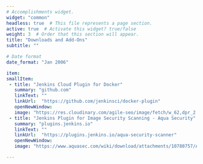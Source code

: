 ```yaml
---
# Accomplishments widget.
widget: "common"  
headless: true  # This file represents a page section.
active: true  # Activate this widget? true/false
weight: 3  # Order that this section will appear.
title: "Downloads and Add-Ons"
subtitle: ""

# Date format
date_format: "Jan 2006"

item:
smallItem: 
 - title: "Jenkins Cloud Plugin for Docker"
   summary: "github.com"
   linkText: ""
   linkUrl:  "https://github.com/jenkinsci/docker-plugin"
   openNewWindow: 
   image: "https://res.cloudinary.com/agile-seo/image/fetch/w_62,dpr_2.0,d_blank_am8gzx.png/https%3A%2F%2Flogo.clearbit.com%2Fgithub.com%3Fsize%3D250"
 - title: "Jenkins Plugin for Image Security Scanning - Aqua Security"
   summary: "plugins.jenkins.io"
   linkText: ""
   linkUrl:  "https://plugins.jenkins.io/aqua-security-scanner"
   openNewWindow: 
   image: "https://www.aquasec.com/wiki/download/attachments/10780757/Aqua%20MicroScanner.png?api=v2"

---
```


    